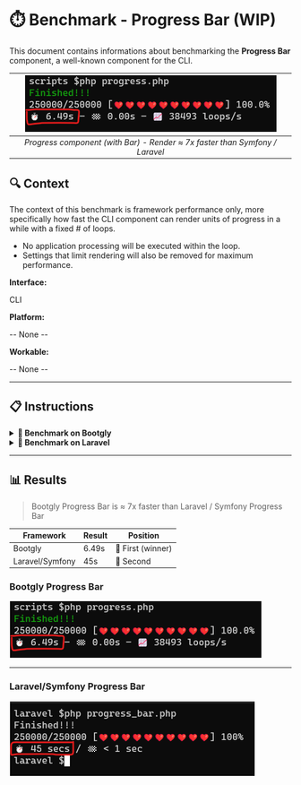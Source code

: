 # ⏱️ Benchmark - Progress Bar (WIP)

This document contains informations about benchmarking the **Progress Bar** component, a well-known component for the CLI.

| ![](https://github.com/bootgly/bootgly_benchmarks/raw/main/Progress_Bar/Bootgly/bootgly-progress_bar-benchmark.1.png "Render 6x faster than Symfony / Laravel") |
|:--:| 
| *Progress component (with Bar) - Render ≈ 7x faster than Symfony / Laravel* |

## 🔍 Context

The context of this benchmark is framework performance only, more specifically how fast the CLI component can render units of progress in a while with a fixed # of loops.

- No application processing will be executed within the loop.
- Settings that limit rendering will also be removed for maximum performance.

**Interface:**

CLI

**Platform:**

-- None --

**Workable:**

-- None --

---

## 📋 Instructions

<details>
  <summary><b>🥇 Benchmark on Bootgly</b></summary><br>

1) Clone the Bootgly base platform repository:
```bash
git clone https://github.com/bootgly/bootgly.git
```
---
2) Change directory to `bootgly/scripts`:
```bash
cd bootgly/scripts
```
---
3) Create a temp script:
```bash
nano progress.php
```
---
4) Copy and paste the Bootgly Progress Bar benchmarking code:
```php
<?php
namespace scripts;


require __DIR__ . '/../autoload.php';


use Bootgly\CLI;
use Bootgly\CLI\Terminal\components\Progress\Progress;


$Output = CLI::$Terminal->Output;

$Progress = new Progress($Output);
// * Config
// @
$Progress->throttle = 0.0; // @ Remove any limit

// * Data
// @
$Progress->total = 250000;
// ! Templating
$Progress->template = <<<'TEMPLATE'
@description;
@current;/@total; [@bar;] @percent;%
⏱️ @elapsed;s - 🏁 @eta;s - 📈 @rate; loops/s
TEMPLATE;

// ! Bar
// * Config
$Progress->Bar->units = 10;
// * Data
$Progress->Bar->Symbols->incomplete = '🖤';
$Progress->Bar->Symbols->current = '';
$Progress->Bar->Symbols->complete = '❤️';

$Progress->start();

$i = 0;
while ($i++ < 250000) {
   if ($i === 1) {
      $Progress->describe('@#red: Performing progress! @;');
   }
   if ($i === 125000) {
      $Progress->describe('@#yellow: There\'s only half left... @;');
   }
   if ($i === 249999) {
      $Progress->describe('@#green: Finished!!! @;');
   }

   $Progress->advance();
}

$Progress->finish();
```

Execute the script:
```bash
php progress.php
```
---
5) Wait the progress and check the time spent to complete 250K iterations:

![bootgly-progress_bar-benchmark 1](https://github.com/bootgly/bootgly_benchmarks/blob/main/Progress_Bar/Bootgly/bootgly-progress_bar-benchmark.1.png)

</details>



<details>
  <summary><b>🥈 Benchmark on Laravel</b></summary><br>

1) Create a new project using Composer:

```bash
composer create-project --prefer-dist laravel/laravel laravel
```
---
2) Change directory to `laravel`:
```bash
cd laravel
```
---
3) Create new PHP script on root:
```bash
nano progress_bar.php
```
---
4) Copy and paste the Laravel Progress Bar benchmarking code:
```php
#!/usr/bin/env php
<?php

require __DIR__ . '/vendor/autoload.php';


use Symfony\Component\Console\Helper\ProgressBar;
use Symfony\Component\Console\Output\ConsoleOutput;

$output = new ConsoleOutput();

// creates a new progress bar (50 units)
$progressBar = new ProgressBar($output, 250000, 0);

$progressBar->setFormat(<<<'TEMPLATE'
%message%
%current%/%max% [%bar%] %percent%%
⏱️ %elapsed% / 🏁 %remaining%
TEMPLATE);

$progressBar->setRedrawFrequency(1);
$progressBar->minSecondsBetweenRedraws(0);

$progressBar->setBarWidth(10);

// Bar symbols
$progressBar->setBarCharacter('❤️');
$progressBar->setEmptyBarCharacter('🖤');
$progressBar->setProgressCharacter('');

// starts and displays the progress bar
$progressBar->start();

$i = 0;
while ($i++ < 250000) {
   if ($i === 1) {
      $progressBar->setMessage('Performing progress!');
   }
   if ($i === 125000) {
      $progressBar->setMessage('There\'s only half left...');
   }
   if ($i === 249999) {
      $progressBar->setMessage('Finished!!!');
   }

   $progressBar->advance();
}

// ensures that the progress bar is at 100%
$progressBar->finish();

echo PHP_EOL;
```
---
5) Wait the progress and check the time spent to complete 250K iterations:

![laravel-progress_bar-benchmark 1](https://github.com/bootgly/bootgly_benchmarks/raw/main/Progress_Bar/Laravel/laravel-progress_bar-benchmark.1.png)

</details>

---

## 📊 Results

> Bootgly Progress Bar is ≈ 7x faster than Laravel / Symfony Progress Bar

Framework | Result | Position
--- | --- | ---
Bootgly | 6.49s | 🥇 First (winner)
Laravel/Symfony | 45s | 🥈 Second

### Bootgly Progress Bar
![bootgly-progress_bar-benchmark 1](https://github.com/bootgly/bootgly_benchmarks/raw/main/Progress_Bar/Bootgly/bootgly-progress_bar-benchmark.1.png)

---

### Laravel/Symfony Progress Bar
![laravel-progress_bar-benchmark 1](https://github.com/bootgly/bootgly_benchmarks/raw/main/Progress_Bar/Laravel/laravel-progress_bar-benchmark.1.png)

